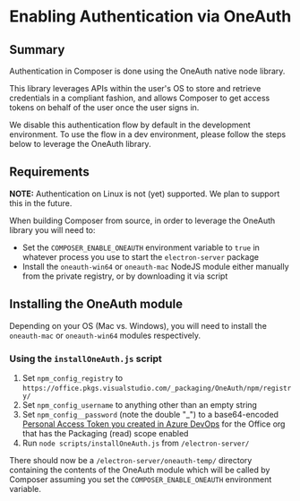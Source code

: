 # Enabling Authentication via OneAuth

## Summary

Authentication in Composer is done using the OneAuth native node library.

This library leverages APIs within the user's OS to store and retrieve credentials in a compliant fashion, and allows Composer to get access tokens on behalf of the user once the user signs in.

We disable this authentication flow by default in the development environment. To use the flow in a dev environment, please follow the steps below to leverage the OneAuth library.

## Requirements

**NOTE:** Authentication on Linux is not (yet) supported. We plan to support this in the future.

When building Composer from source, in order to leverage the OneAuth library you will need to:

- Set the `COMPOSER_ENABLE_ONEAUTH` environment variable to `true` in whatever process you use to start the `electron-server` package
- Install the `oneauth-win64` or `oneauth-mac` NodeJS module either manually from the private registry, or by downloading it via script

## Installing the OneAuth module

Depending on your OS (Mac vs. Windows), you will need to install the `oneauth-mac` or `oneauth-win64` modules respectively.

### Using the `installOneAuth.js` script

1. Set `npm_config_registry` to `https://office.pkgs.visualstudio.com/_packaging/OneAuth/npm/registry/`
1. Set `npm_config_username` to anything other than an empty string
1. Set `npm_config__password` (note the double "_") to a base64-encoded [Personal Access Token you created in Azure DevOps](https://office.visualstudio.com/_usersSettings/tokens) for the Office org that has the Packaging (read) scope enabled
1. Run `node scripts/installOneAuth.js` from `/electron-server/`

There should now be a `/electron-server/oneauth-temp/` directory containing the contents of the OneAuth module which will be called by Composer assuming you set the `COMPOSER_ENABLE_ONEAUTH` environment variable.
